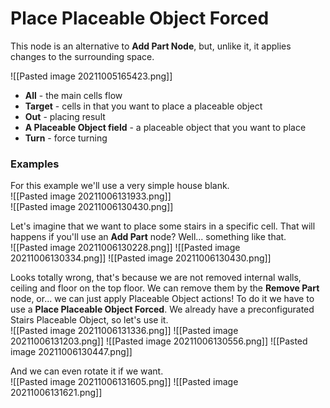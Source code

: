 # **Place Placeable Object Forced**
This node is an alternative to **Add Part Node**, but, unlike it, it applies changes to the surrounding space.  

![[Pasted image 20211005165423.png]]  
- **All** - the main cells flow
- **Target** - cells in that you want to place a placeable object
- **Out** - placing result
- **A Placeable Object field** - a placeable object that you want to place
- **Turn** - force turning

### Examples
For this example we'll use a very simple house blank.  
![[Pasted image 20211006131933.png]]  
![[Pasted image 20211006130430.png]]  

Let's imagine that we want to place some stairs in a specific cell. That will happens if you'll use an **Add Part** node? Well... something like that.  
![[Pasted image 20211006130228.png]]
![[Pasted image 20211006130334.png]]
![[Pasted image 20211006130430.png]]

Looks totally wrong, that's because we are not removed internal walls, ceiling and floor on the top floor. We can remove them by the **Remove Part** node, or... we can just apply Placeable Object actions! To do it we have to use a **Place Placeable Object Forced**. We already have a preconfigurated Stairs Placeable Object, so let's use it.  
![[Pasted image 20211006131336.png]]
![[Pasted image 20211006131203.png]]
![[Pasted image 20211006130556.png]]
![[Pasted image 20211006130447.png]]

And we can even rotate it if we want.  
![[Pasted image 20211006131605.png]]
![[Pasted image 20211006131621.png]]